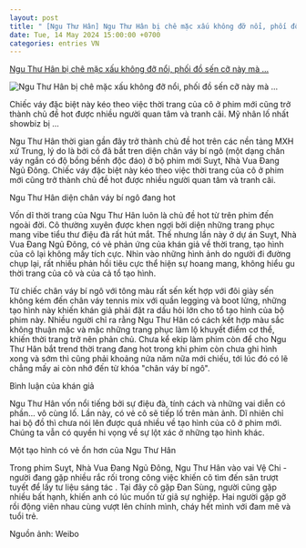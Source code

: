 ```yaml
---
layout: post
title: " [Ngu Thư Hân] Ngu Thư Hân bị chê mặc xấu không đỡ nổi, phối đồ sến cỡ này mà ..."
date: Tue, 14 May 2024 15:00:00 +0700
categories: entries VN
---
```

[Ngu Thư Hân bị chê mặc xấu không đỡ nổi, phối đồ sến cỡ này mà ...](https://kenh14.vn/my-nhan-lo-nhat-showbiz-bi-che-mac-xau-khong-do-noi-phoi-do-sen-co-nay-ma-cung-dam-len-hinh-20240514112309586.chn)

![Ngu Thư Hân bị chê mặc xấu không đỡ nổi, phối đồ sến cỡ này mà ...](https://kenh14cdn.com/zoom/600_315/203336854389633024/2024/5/14/photo1715660497673-1715660498041288764051.jpg)

Chiếc váy đặc biệt này kéo theo việc thời trang của cô ở phim mới cũng trở thành chủ đề hot được nhiều người quan tâm và tranh cãi. Mỹ nhân lố nhất showbiz bị ...

Ngu Thư Hân thời gian gần đây trở thành chủ đề hot trên các nền tảng MXH xứ Trung, lý do là bởi cô đã bắt tren diện chân váy bí ngô (một dạng chân váy ngắn có độ bồng bềnh độc đáo) ở bộ phim mới Suỵt, Nhà Vua Đang Ngủ Đông. Chiếc váy đặc biệt này kéo theo việc thời trang của cô ở phim mới cũng trở thành chủ đề hot được nhiều người quan tâm và tranh cãi.

Ngu Thư Hân diện chân váy bí ngô đang hot

Vốn dĩ thời trang của Ngu Thư Hân luôn là chủ đề hot từ trên phim đến ngoài đời. Cô thường xuyên được khen ngợi bởi diện những trang phục mang vibe tiểu thư điệu đà rất hút mắt. Thế nhưng lần này ở dự án Suỵt, Nhà Vua Đang Ngủ Đông, có vẻ phản ứng của khán giả về thời trang, tạo hình của cô lại không mấy tích cực. Nhìn vào những hình ảnh do người đi đường chụp lại, rất nhiều phản hồi tiêu cực thể hiện sự hoang mang, không hiểu gu thời trang của cô và của cả tổ tạo hình.

Từ chiếc chân váy bí ngô với tông màu rất sến kết hợp với đôi giày sến không kém đến chân váy tennis mix với quần legging và boot lửng, những tạo hình này khiến khán giả phải đặt ra dấu hỏi lớn cho tổ tạo hình của bộ phim này. Nhiều người chỉ ra rằng Ngu Thư Hân có cách kết hợp màu sắc không thuận mặc và mặc những trang phục làm lộ khuyết điểm cơ thể, khiến thời trang trở nên phản chủ. Chưa kể ekip làm phim còn để cho Ngu Thư Hân bắt trend thời trang đang hot trong khi phim còn chưa ghi hình xong và sớm thì cũng phải khoảng nửa năm nữa mới chiếu, tới lúc đó có lẽ chẳng mấy ai còn nhớ đến từ khóa "chân váy bí ngô".

Bình luận của khán giả

Ngu Thư Hân vốn nổi tiếng bởi sự điệu đà, tính cách và những vai diễn có phần... vô cùng lố. Lần này, có vẻ cô sẽ tiếp lố trên màn ảnh. Dĩ nhiên chỉ hai bộ đồ thì chưa nói lên được quá nhiều về tạo hình của cô ở phim mới. Chúng ta vẫn có quyền hi vọng về sự lột xác ở những tạo hình khác.

Một tạo hình có vẻ ổn hơn của Ngu Thư Hân

Trong phim Suỵt, Nhà Vua Đang Ngủ Đông, Ngu Thư Hân vào vai Vệ Chi - người đang gặp nhiều rắc rối trong công việc khiến cô tìm đến sân trượt tuyết để lấy tư liệu sáng tác . Tại đây cô gặp Đan Sùng, người cũng gặp nhiều bất hạnh, khiến anh có lúc muốn từ giã sự nghiệp. Hai người gặp gỡ rồi động viên nhau cùng vượt lên chính mình, cháy hết mình với đam mê và tuổi trẻ.

Nguồn ảnh: Weibo

